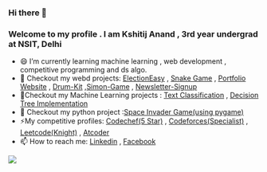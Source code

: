 ### Hi there 👋

### Welcome to my profile . I am Kshitij Anand , 3rd year undergrad at NSIT, Delhi

<!--- 🔭 I’m currently working on ...machine learning and competititve programming*/-->
- 😄 I’m currently learning machine learning , web development , competitive programming and ds algo.
- 🔭 Checkout my webd projects: [ElectionEasy](https://electioneasy.herokuapp.com/) ,  [Snake Game](https://kshitijanand36.github.io/Snake-Game/) , [Portfolio Website](https://kshitijanand36.github.io/My-personal-Website/) , [Drum-Kit](https://kshitijanand36.github.io/Drum-Kit/)  ,[Simon-Game](https://kshitijanand36.github.io/Simon-Game/) , [Newsletter-Signup](https://intense-fjord-47843.herokuapp.com/)
- 🔭Checkout my Machine Learning projects : [Text Classification](https://github.com/kshitijanand36/Text-Classificaton-Project) , [Decision Tree Implementation](https://nbviewer.jupyter.org/github/kshitijanand36/Machine-Learning-algorithms/blob/master/DecisionTreeImplementation.ipynb)
- 🔭 Checkout my python project :[Space Invader Game(using pygame)](https://github.com/kshitijanand36/Space-invaders-game-using-pygame-)
- ⚡My competitive profiles: [Codechef(5 Star)](https://www.codechef.com/users/aim_google234) , [Codeforces(Specialist)](https://codeforces.com/profile/kshitijanand36) ,  [Leetcode(Knight)](https://leetcode.com/kshitijanand2/) , [Atcoder](https://atcoder.jp/users/NSIT_coder45)  
 - 📫 How to reach me: [Linkedin](https://www.linkedin.com/in/kshitij-anand-b277b2150/) , [Facebook](https://www.facebook.com/kshitij.anand.750)
 <img src = "https://github-readme-stats.vercel.app/api?username=kshitijanand36&count_private=true&show_icons=true&include_all_commits=true">
 
